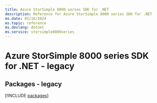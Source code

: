 ```yaml
---
title: Azure StorSimple 8000 series SDK for .NET
description: Reference for Azure StorSimple 8000 series SDK for .NET
ms.date: 05/16/2024
ms.topic: reference
ms.devlang: dotnet
ms.service: storsimple8000series
---
```

# Azure StorSimple 8000 series SDK for .NET - legacy
## Packages - legacy
[!INCLUDE [packages](storsimple-8000-series-index.md)]